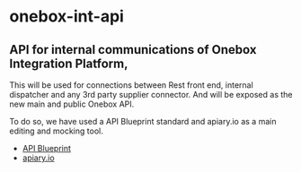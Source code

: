 # onebox-int-api

## API for internal communications of Onebox Integration Platform, 
This will be used for connections between Rest front end, internal dispatcher and any 3rd party supplier connector. And will be exposed as the new main and public Onebox API.

To do so, we have used a API Blueprint standard and apiary.io as a main editing and mocking tool.
+ [API Blueprint](https://apiblueprint.org/)
+ [apiary.io](https://app.apiary.io/oneboxintapi)

